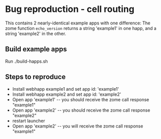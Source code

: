 # Bug reproduction - cell routing
This contains 2 nearly-identical example apps with one difference: The zome function `echo_version` returns a string 'example1' in one happ, and a string 'example2' in the other.

## Build example apps
Run ./build-happs.sh

## Steps to reproduce
- Install webhapp example1 and set app id: 'example1'
- Install webhapp example2 and set app id: 'example2'
- Open app 'example1' -- you should receive the zome call response "example1"
- Open app 'example2' -- you should receive the zome call response "example2"
- restart launcher
- Open app 'example2' -- you will receive the zome call response "example1"
